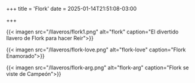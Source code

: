 +++
title = 'Flork'
date = 2025-01-14T21:51:08-03:00

+++

{{< imagen src="/llaveros/flork1.png" alt="flork" caption="El divertido llavero de Flork para hacer Reir">}}

{{< imagen src="/llaveros/flork-love.png" alt="flork-love" caption="Flork Enamorado">}}

{{< imagen src="/llaveros/flork-arg.png" alt="flork-arg" caption="Flork se viste de Campeón">}}